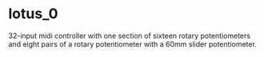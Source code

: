 # lotus_0

32-input midi controller with one section of sixteen rotary potentiometers and eight pairs of a rotary potentiometer with a 60mm slider potentiometer.


